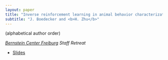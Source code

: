 ```yaml
---
layout: paper
title: "Inverse reinforcement learning in animal behavior characterization"
subtitle: "J. Boedecker and <b>H. Zhu</b>"
---
```


(alphabetical author order)

<em><a href="https://www.bcf.uni-freiburg.de/">Bernstein Center Freiburg</a> Staff Retreat</em>
<ul>
<li><p><a href="/pdf/bcf2024miirl.pdf">Slides</a></p></li>
</ul>